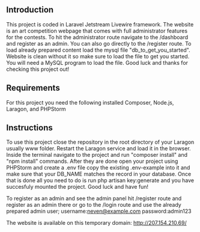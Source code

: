 ## Introduction
This project is coded in Laravel Jetstream Livewire framework. The website is an art competition webpage that comes with full administrator features for the contests. To hit the administrator route navigate to the /dashboard and register as an admin. You can also go directly to the /register route. To load already prepared content load the mysql file "db_to_get_you_started". Website is clean without it so make sure to load the file to get you started. You will need a MySQL program to load the file. Good luck and thanks for checking this project out!

## Requirements
For this project you need the following installed Composer, Node.js, Laragon, and PHPStorm

## Instructions
To use this project close the repository in the root directory of your Laragon usually www folder. Restart the Laragon service and load it in the browser. Inside the terminal navigate to the project and run "composer install" and "npm install" commands. After they are done open your project using PHPStorm and create a .env file copy the existing .env-example into it and make sure that your DB_NAME matches the record in your database. Once that is done all you need to do is run php artisan key:generate and you have succesfuly mounted the project. Good luck and have fun!

To register as an admin and see the admin panel hit /register route and register as an admin there or go to the /login route and use the already prepared admin user;  username:neven@example.com password:admin123 

The website is available on this temporary domain: http://207.154.210.69/ 

